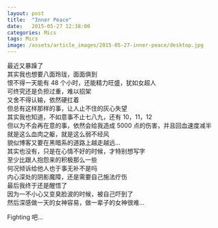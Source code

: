 ```yaml
---
layout: post
title:  "Inner Peace"
date:   2015-05-27 12:38:00
categories: Mics
tags: Mics
image: /assets/article_images/2015-05-27-inner-peace/desktop.jpg
---
```


最近又暴躁了  
其实我也想要八面玲珑，面面俱到  
恨不得一天能有 48 个小时，还能精力旺盛，犹如女超人  
可终究还是负担过重，难以招架  
又舍不得认输，依然硬扛着  
但总有这样那样的事，让人止不住的灰心失望  
其实我也知道，不如意事不止七八九，还有 10，11，12  
但以为不会再在意的事，依然会给我造成 5000 点的伤害，并且回血速度减半  
就是这么血肉之躯，就是这么弱不经风  
貌似博客又要在黑暗系的道路上越走越远...  
其实也没有，只是在心情不好的时候，才特别想写字  
至少比跟人抱怨来的积极那么一些  
何况倾诉给他人也于事无补不是吗  
内心深处的阴影魔障，还是需要自己施法疗伤  
最后我终于还是醒悟了  
因为一不小心又变臭脸波的时候，被自己吓到了  
然后深感做一天的女神容易，做一辈子的女神很难...  

Fighting 吧...  